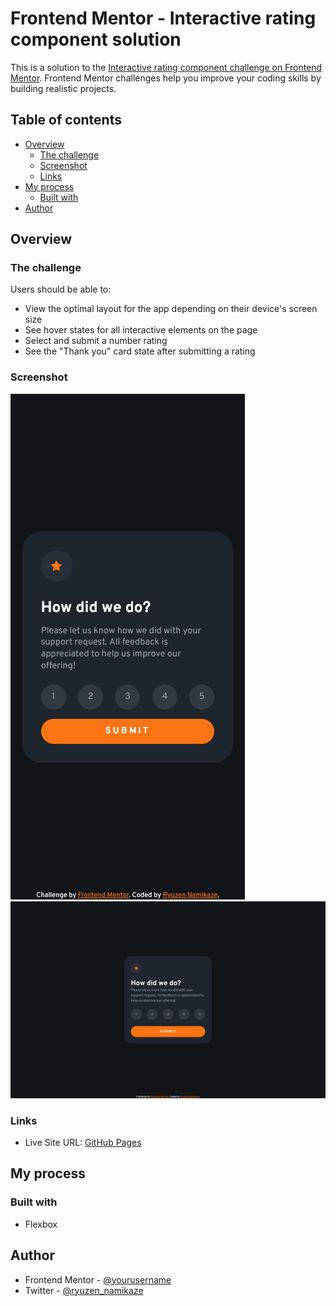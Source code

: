# Frontend Mentor - Interactive rating component solution

This is a solution to the [Interactive rating component challenge on Frontend Mentor](https://www.frontendmentor.io/challenges/interactive-rating-component-koxpeBUmI). Frontend Mentor challenges help you improve your coding skills by building realistic projects.

## Table of contents

- [Overview](#overview)
  - [The challenge](#the-challenge)
  - [Screenshot](#screenshot)
  - [Links](#links)
- [My process](#my-process)
  - [Built with](#built-with)
- [Author](#author)

## Overview

### The challenge

Users should be able to:

- View the optimal layout for the app depending on their device's screen size
- See hover states for all interactive elements on the page
- Select and submit a number rating
- See the "Thank you" card state after submitting a rating

### Screenshot

![](./screenshot/375.png)
![](./screenshot/1440.png)

### Links

- Live Site URL: [GitHub Pages](https://rnamikaze.github.io/interactive-rating-component-fm)

## My process

### Built with

- Flexbox

## Author

- Frontend Mentor - [@yourusername](https://www.frontendmentor.io/profile/ryuzen_namikaze)
- Twitter - [@ryuzen_namikaze](https://www.twitter.com/ryuzen_namikaze)
